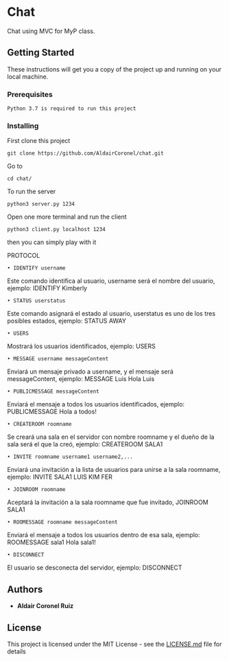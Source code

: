 # Chat

Chat using MVC for MyP class.

## Getting Started

These instructions will get you a copy of the project up and running on your local machine.

### Prerequisites


```
Python 3.7 is required to run this project
```

### Installing

First clone this project

```
git clone https://github.com/AldairCoronel/chat.git
```
Go to
```
cd chat/
```
To run the server

```
python3 server.py 1234
```

Open one more terminal and run the client

```
python3 client.py localhost 1234
```
then you can simply play with it

PROTOCOL

```
• IDENTIFY username
```
Este comando identifica al usuario, username será el nombre del usuario, ejemplo: IDENTIFY Kimberly
```
• STATUS userstatus
```
Este comando asignará el estado al usuario, userstatus es uno de los tres posibles estados, ejemplo: STATUS
AWAY
```
• USERS
```
Mostrará los usuarios identificados, ejemplo: USERS
```
• MESSAGE username messageContent
```
Enviará un mensaje privado a username, y el mensaje será messageContent, ejemplo: MESSAGE Luis Hola
Luis
```
• PUBLICMESSAGE messageContent
```
Enviará el mensaje a todos los usuarios identificados, ejemplo: PUBLICMESSAGE Hola a todos!
```
• CREATEROOM roomname
```
Se creará una sala en el servidor con nombre roomname y el dueño de la sala será el que la creó, ejemplo:
CREATEROOM SALA1
```
• INVITE roomname username1 username2,...
```
Enviará una invitación a la lista de usuarios para unirse a la sala roomname, ejemplo: INVITE SALA1 LUIS
KIM FER
```
• JOINROOM roomname
```
Aceptará la invitación a la sala roomname que fue invitado, JOINROOM SALA1
```
• ROOMESSAGE roomname messageContent
```
Enviará el mensaje a todos los usuarios dentro de esa sala, ejemplo: ROOMESSAGE sala1 Hola sala1!

```
• DISCONNECT
```
El usuario se desconecta del servidor, ejemplo: DISCONNECT



## Authors

* **Aldair Coronel Ruiz**
## License

This project is licensed under the MIT License - see the [LICENSE.md](LICENSE.md) file for details


